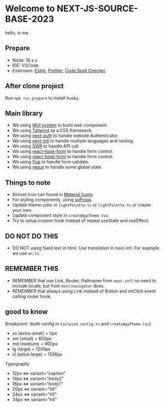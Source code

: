 # Welcome to NEXT-JS-SOURCE-BASE-2023

hello, is me.

## Prepare

- Node: 16.x.x.
- IDE: VSCode.
- Extension:
  [Eslint](https://marketplace.visualstudio.com/items?itemName=dbaeumer.vscode-eslint),
  [Prettier](https://marketplace.visualstudio.com/items?itemName=esbenp.prettier-vscode),
  [Code Spell Checker](https://marketplace.visualstudio.com/items?itemName=streetsidesoftware.code-spell-checker),

## After clone project

Run `npm run prepare` to install husky.

## Main library

- We using [MUI system](https://mui.com/system/getting-started/) to build web component.
- We using [Tailwind](https://tailwindcss.com/) as a CSS framework.
- We using [next-auth](https://next-auth.js.org/) to handle website Authenticator.
- We using [next-intl](https://next-intl-docs.vercel.app/) to handle multiple languages and routing.
- We using [SWR](https://swr.vercel.app/) to handle API call.
- We using [react-hook-form](https://react-hook-form.com/) to handle form control.
- We using [react-hook-form](https://react-hook-form.com/) to handle form control.
- We using [Yup](https://www.npmjs.com/package/yup) to handle form validate.
- We using [redux](https://redux.js.org/) to handle some global state.

## Things to note

- Almost icon can found in [Material Icons](https://mui.com/material-ui/material-icons/).
- For styling components, using [sxProps](https://mui.com/system/getting-started/the-sx-prop/).
- Update theme color in `lightPalette.ts` or `lightPalette.ts` or create your own.
- Update component style in `createAppTheme.tsx`.
- Try to setup custom hook instead of repeat useState and useEffect.

## DO NOT DO THIS
- DO NOT using fixed text in html. Use translation in next-intl. For example we use `en.ts`.

## REMEMBER THIS
- REMEMBER that use Link, Router, Pathname from `next-intl` no need to include locale, but from `next/navigator` does.
- REMEMBER that always using Link instead of Button and onClick event calling router hook.

## good to know

Breakpoint: (both config in `tailwind.config.ts` and `createAppTheme.tsx`)
- xs (extra-small) = 0px
- sm (small) = 600px
- md (medium) = 900px
- lg (large) = 1200px
- xl (extra-large) = 1536px

Typography
- 12px  <=>  variant="caption"
- 14px  <=>  variant="body2"
- 16px  <=>  variant="body1"
- 20px  <=>  variant="h6"
- 24px  <=>  variant="h5"
- 34px  <=>  variant="h4"
